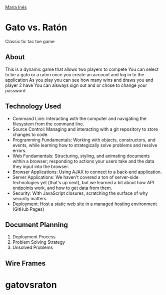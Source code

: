 [Maria Inés](https://inpen.github.io/inPen/)

# Gato vs. Ratón

Classic tic tac toe game

## About

This is a dynamic game that allows two players to compete
You can select to be a gato or a raton once you create an account and log in to the application
As you play you can see how many wins and draws you and player 2 have
You can alsways sign out and or chose to change your password

## Technology Used

- Command Line: Interacting with the computer and navigating the filesystem from the command line.
- Source Control: Managing and interacting with a git repository to store changes to code.
- Programming Fundamentals: Working with objects, constructors, and events, while learning how to strategically solve problems and resolve errors.
- Web Fundamentals: Structuring, styling, and animating documents within a browser; responding to actions your users take and the data they input into the browser.
- Browser Applications: Using AJAX to connect to a back-end application.
- Server Applications: We haven't covered a ton of server-side technologies yet (that's up next), but we learned a bit about how API endpoints work, and how to get data from them.
- Security: With JavaScript closures, scratching the surface of why security matters.
- Deployment: Host a static web site in a managed hosting environment (GitHub Pages)


## Document Planning

1. Deployment Process
2. Problem Solving Strategy
3. Unsolved Problems



## Wire Frames
# gatovsraton
